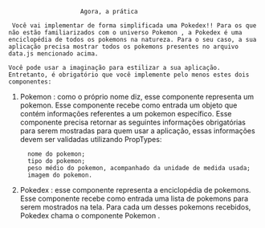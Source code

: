                         Agora, a prática

     Você vai implementar de forma simplificada uma Pokedex!! Para os que não estão familiarizados com o universo Pokemon , a Pokedex é uma enciclopédia de todos os pokemons na natureza. Para o seu caso, a sua aplicação precisa mostrar todos os pokemons presentes no arquivo data.js mencionado acima.

    Você pode usar a imaginação para estilizar a sua aplicação. Entretanto, é obrigatório que você implemente pelo menos estes dois componentes:

1. Pokemon : como o próprio nome diz, esse componente representa um pokemon. Esse componente recebe como entrada um objeto que  contém informações referentes a um pokemon específico. Esse componente precisa retornar as seguintes informações obrigatórias para serem mostradas para quem usar a aplicação, essas informações devem ser validadas utilizando PropTypes:
     
         nome do pokemon;
         tipo do pokemon;
         peso médio do pokemon, acompanhado da unidade de medida usada;
         imagem do pokemon.

2. Pokedex : esse componente representa a enciclopédia de pokemons. Esse componente recebe como entrada uma lista de pokemons para serem mostrados na tela. Para cada um desses pokemons recebidos, Pokedex chama o componente Pokemon .
